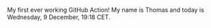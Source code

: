 My first ever working GitHub Action!
My name is Thomas and today is Wednesday, 9 December, 19:18 CET. 
